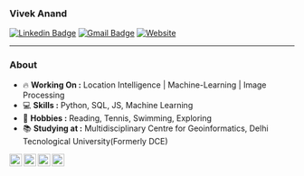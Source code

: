 
### Vivek Anand <img src="https://github.com/hjnilsson/country-flags/blob/master/png250px/in.png" height=15px /> 
[![Linkedin Badge](https://img.shields.io/badge/-arthurdujardin-blue?style=flat-square&logo=Linkedin&logoColor=white&link=https://www.linkedin.com/in/arthurdujardin//)](https://www.linkedin.com/in/arthur-dujardin-2a0659153/) [![Gmail Badge](https://img.shields.io/badge/-adujardin.contact@gmail.com-c14438?style=flat-square&logo=Gmail&logoColor=white&link=mailto:adujardin.contact@gmail.com)](mailto:adujardin.contact@gmail.com)
[![Website](https://img.shields.io/website?url=http%3A%2F%2Farthurdujardin.com)](https://arthurdujardin.com)

---------------------------------------------------------------------------------------------------------------------------------------------------------------------------------
### About

-  :fire: **Working On :** Location Intelligence | Machine-Learning | Image Processing 
-  :computer: **Skills :** Python, SQL, JS, Machine Learning 
-  :tennis: **Hobbies :** Reading, Tennis, Swimming, Exploring
-  :books: **Studying at :** Multidisciplinary Centre for Geoinformatics, Delhi Tecnological University(Formerly DCE)

<a href="https://www.linkedin.com/in/voodooedd/">
  <img align="left" alt="Vivek's LinkdeIN" width="22px" src="https://cdn.jsdelivr.net/npm/simple-icons@v3/icons/linkedin.svg" />
<a href="https://www.hackerrank.com/voodooed">
  <img align="left" alt="Vivek's Hackerank" width="22px" src="https://cdn.jsdelivr.net/npm/simple-icons@v3/icons/hackerrank.svg" />
  
<a href="https://www.linkedin.com/in/voodooedd/"><img align="left" alt="Vivek's LinkdeIN" width="22px" src="https://cdn.jsdelivr.net/npm/simple-icons@v3/icons/linkedin.svg" /><a href="https://www.hackerrank.com/voodooed"><img align="left" alt="Vivek's Hackerank" width="22px" src="https://cdn.jsdelivr.net/npm/simple-icons@v3/icons/hackerrank.svg" />

